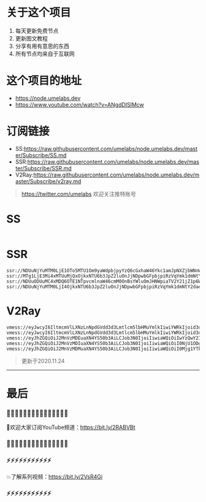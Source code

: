 # 关于这个项目
1. 每天更新免费节点
2. 更新图文教程
3. 分享有用有意思的东西
4. 所有节点均来自于互联网

# 这个项目的地址

* https://node.umelabs.dev
* https://www.youtube.com/watch?v=ANgdDISlMcw

# 订阅链接

* SS:https://raw.githubusercontent.com/umelabs/node.umelabs.dev/master/Subscribe/SS.md
* SSR:https://raw.githubusercontent.com/umelabs/node.umelabs.dev/master/Subscribe/SSR.md
* V2Ray:https://raw.githubusercontent.com/umelabs/node.umelabs.dev/master/Subscribe/v2ray.md

>  https://twitter.com/umelabs 欢迎关注推特账号

# SS

```http

```

# SSR

```http
ssr://NDUuNjYuMTM0LjE1OTo5MTU1Om9yaWdpbjpyYzQ6cGxhaW46Ykc1amJpNXZjbWNnWnpabC8_b2Jmc3BhcmFtPSZyZW1hcmtzPTVMaWM1THFzUncmZ3JvdXA9VEc1amJpNXZjbWM
ssr://MTg1LjE3Mi4xMTUuMjQxOjkxNTU6b3JpZ2luOnJjNDpwbGFpbjpiRzVqYmk1dmNtY2daelpsLz9vYmZzcGFyYW09JnJlbWFya3M9NUxpYzVMcXNTQSZncm91cD1URzVqYmk1dmNtYw
ssr://NDUuODUuMC4xMDQ6OTE1NTpvcmlnaW46cmM0OnBsYWluOmJHNWpiaTV2Y21jZ1p6WmwvP29iZnNwYXJhbT0mcmVtYXJrcz01TGljNUxxc1NRJmdyb3VwPVRHNWpiaTV2Y21j
ssr://NDUuNjYuMTM0LjI4OjkxNTU6b3JpZ2luOnJjNDpwbGFpbjpiRzVqYmk1dmNtY2daelpsLz9vYmZzcGFyYW09JnJlbWFya3M9NUxpYzVMcXNTZyZncm91cD1URzVqYmk1dmNtYw
```

# V2Ray

```http
vmess://eyJwcyI6IltmcmVlLXNzLnNpdGVdd3d3Lmtlcm5lbHMuYmlkIiwiYWRkIjoid3d3Lmtlcm5lbHMuYmlkIiwicG9ydCI6IjQ0MyIsImlkIjoiMjcxNTQzZDQtOTAwOC1kMjE5LTQ5ZjktM2RjMTYzODM3YzQzIiwiYWlkIjoiMCIsIm5ldCI6IndzIiwidHlwZSI6Im5vbmUiLCJob3N0IjoiL3dzIiwidGxzIjoidGxzIn0=
vmess://eyJwcyI6IltmcmVlLXNzLnNpdGVdd3d3Lmtlcm5lbHMuYmlkIiwiYWRkIjoid3d3Lmtlcm5lbHMuYmlkIiwicG9ydCI6IjgwIiwiaWQiOiJkMjc5NzBmYi02ZjVkLWFhYzEtZGRmYy1lZmUxNDJkNzMzZjMiLCJhaWQiOiIwIiwibmV0Ijoid3MiLCJ0eXBlIjoibm9uZSIsImhvc3QiOiIvd3MiLCJ0bHMiOiJub25lIn0=
vmess://eyJhZGQiOiJ2MnVzMDEuaXN4YS50b3AiLCJob3N0IjoiIiwiaWQiOiIwYzQwY2IyNy1lNzY2LTQyZTAtODkwMy01ZDczYWNhYmZkYjciLCJuZXQiOiJ3cyIsInBhdGgiOiJcL3JheSIsInBvcnQiOiI0NDMiLCJwcyI6ImlzeC55dC0wMSIsInRscyI6InRscyIsInYiOjIsImFpZCI6MCwidHlwZSI6Im5vbmUifQo=
vmess://eyJhZGQiOiJ2MnVzMDIuaXN4YS50b3AiLCJob3N0IjoiIiwiaWQiOiI0NjU1ODgwZS03YWQ2LTQ0ZGUtYjc3OC0yZDhkMGRkNDk0ZWQiLCJuZXQiOiJ3cyIsInBhdGgiOiJcL3JheSIsInBvcnQiOiI0NDMiLCJwcyI6ImlzeC55dC0wMiIsInRscyI6InRscyIsInYiOjIsImFpZCI6MCwidHlwZSI6Im5vbmUifQo=
vmess://eyJhZGQiOiJ2MnVzMDMuaXN4YS50b3AiLCJob3N0IjoiIiwiaWQiOiI0Mjg1YTFkZS0xYWE5LTQzM2YtOWJiOC00ODg1NGRlNTI5NTYiLCJuZXQiOiJ3cyIsInBhdGgiOiJcL3JheSIsInBvcnQiOiI0NDMiLCJwcyI6ImlzeC55dC0wMyIsInRscyI6InRscyIsInYiOjIsImFpZCI6MCwidHlwZSI6Im5vbmUifQo=
```



> 更新于2020.11.24

---

# 最后
### 🌸🌸🌸🌸🌸🌸🌸🌸🌸🌸🌸🌸🌸🌸🌸

👏欢迎大家订阅YouTube频道：https://bit.ly/2RABVBt

### 🌸🌸🌸🌸🌸🌸🌸🌸🌸🌸🌸🌸🌸🌸🌸



### ⚡️⚡️⚡️⚡️⚡️⚡️⚡️⚡️⚡️⚡️⚡️

💥了解系列视频：https://bit.ly/2VsR4Gi

### ⚡️⚡️⚡️⚡️⚡️⚡️⚡️⚡️⚡️⚡️⚡️